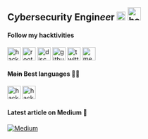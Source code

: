 ## **C***y***b***e***r**security Engin*ee*r <img src='https://discord.com/assets/c1a36c711f0ae0ab46c7dce06f63a723.svg' alt='hack the box' height='20'> <img src='https://cdn.discordapp.com/emojis/763871776820166696.png' alt='hack the box' height='30'>

#### Follow my hacktivities
[<img src='https://app.hackthebox.eu/images/logos/htb_ic2.svg' alt='hack the box' height='30'>](https://app.hackthebox.eu/profile/194774)
[<img src='https://www.root-me.org/IMG/siteon0.svg' alt='root me' height='30'>](https://www.root-me.org/Peter_Pan) [<img src='https://upload.wikimedia.org/wikipedia/fr/0/05/Discord.svg' alt='discord' height='30'>](https://discordapp.com/users/450960137381871636) [<img src='https://cdn.jsdelivr.net/npm/simple-icons@3.0.1/icons/github.svg' alt='github' height='30'>](https://github.com/PwnPeter)  [<img src='https://upload.wikimedia.org/wikipedia/fr/c/c8/Twitter_Bird.svg' alt='twitter' height='30'>](https://twitter.com/PeterPwn_)  [<img src='https://cdn.jsdelivr.net/npm/simple-icons@3.0.1/icons/medium.svg' alt='medium' height='30'>](medium.com/@PeterPwn)  


#### ~~Main~~ **Best** languages 🐱‍👤

<img src='https://upload.wikimedia.org/wikipedia/commons/c/c3/Python-logo-notext.svg' alt='hack the box' height='30'>  <img src='https://upload.wikimedia.org/wikipedia/commons/0/05/Go_Logo_Blue.svg' alt='hack the box' height='30'>



#### Latest article on Medium 📌
[![Medium](https://github-readme-medium.vercel.app/?username=PeterPwn)](https://medium.com/@PeterPwn)





<!--
**PwnPeter/PwnPeter** is a ✨ _special_ ✨ repository because its `README.md` (this file) appears on your GitHub profile.
<img src='https://miro.medium.com/max/1132/1*Dkmqx1iM4P15wthwBWGCEQ.gif' alt='Gopher' >

### Some stats 📊

![GitHub stats](https://github-readme-stats.vercel.app/api?username=PwnPeter&show_icons=true&count_private=true)  

Here are some ideas to get you started:

- 🔭 I’m currently working on ...
- 🌱 I’m currently learning ...
- 👯 I’m looking to collaborate on ...
- 🤔 I’m looking for help with ...
- 💬 Ask me about ...
- 📫 How to reach me: ...
- 😄 Pronouns: ...
- ⚡ Fun fact: ...
-->
